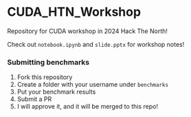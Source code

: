 # CUDA_HTN_Workshop

Repository for CUDA workshop in 2024 Hack The North!

Check out `notebook.ipynb` and `slide.pptx` for workshop notes!

### Submitting benchmarks

1. Fork this repository
2. Create a folder with your username under `benchmarks`
3. Put your benchmark results
4. Submit a PR
5. I will approve it, and it will be merged to this repo!
